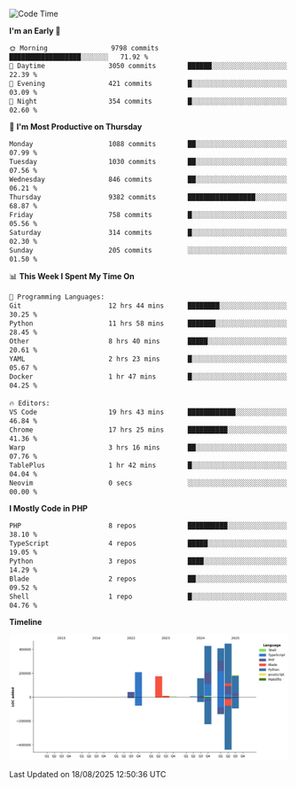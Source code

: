 <!--START_SECTION:waka-->
![Code Time](http://img.shields.io/badge/Code%20Time-4%2C023%20hrs%2045%20mins-blue)

**I'm an Early 🐤** 

```text
🌞 Morning                9798 commits        ██████████████████░░░░░░░   71.92 % 
🌆 Daytime                3050 commits        ██████░░░░░░░░░░░░░░░░░░░   22.39 % 
🌃 Evening                421 commits         █░░░░░░░░░░░░░░░░░░░░░░░░   03.09 % 
🌙 Night                  354 commits         █░░░░░░░░░░░░░░░░░░░░░░░░   02.60 % 
```
📅 **I'm Most Productive on Thursday** 

```text
Monday                   1088 commits        ██░░░░░░░░░░░░░░░░░░░░░░░   07.99 % 
Tuesday                  1030 commits        ██░░░░░░░░░░░░░░░░░░░░░░░   07.56 % 
Wednesday                846 commits         ██░░░░░░░░░░░░░░░░░░░░░░░   06.21 % 
Thursday                 9382 commits        █████████████████░░░░░░░░   68.87 % 
Friday                   758 commits         █░░░░░░░░░░░░░░░░░░░░░░░░   05.56 % 
Saturday                 314 commits         █░░░░░░░░░░░░░░░░░░░░░░░░   02.30 % 
Sunday                   205 commits         ░░░░░░░░░░░░░░░░░░░░░░░░░   01.50 % 
```


📊 **This Week I Spent My Time On** 

```text
💬 Programming Languages: 
Git                      12 hrs 44 mins      ████████░░░░░░░░░░░░░░░░░   30.25 % 
Python                   11 hrs 58 mins      ███████░░░░░░░░░░░░░░░░░░   28.45 % 
Other                    8 hrs 40 mins       █████░░░░░░░░░░░░░░░░░░░░   20.61 % 
YAML                     2 hrs 23 mins       █░░░░░░░░░░░░░░░░░░░░░░░░   05.67 % 
Docker                   1 hr 47 mins        █░░░░░░░░░░░░░░░░░░░░░░░░   04.25 % 

🔥 Editors: 
VS Code                  19 hrs 43 mins      ████████████░░░░░░░░░░░░░   46.84 % 
Chrome                   17 hrs 25 mins      ██████████░░░░░░░░░░░░░░░   41.36 % 
Warp                     3 hrs 16 mins       ██░░░░░░░░░░░░░░░░░░░░░░░   07.76 % 
TablePlus                1 hr 42 mins        █░░░░░░░░░░░░░░░░░░░░░░░░   04.04 % 
Neovim                   0 secs              ░░░░░░░░░░░░░░░░░░░░░░░░░   00.00 % 
```

**I Mostly Code in PHP** 

```text
PHP                      8 repos             ██████████░░░░░░░░░░░░░░░   38.10 % 
TypeScript               4 repos             █████░░░░░░░░░░░░░░░░░░░░   19.05 % 
Python                   3 repos             ████░░░░░░░░░░░░░░░░░░░░░   14.29 % 
Blade                    2 repos             ██░░░░░░░░░░░░░░░░░░░░░░░   09.52 % 
Shell                    1 repo              █░░░░░░░░░░░░░░░░░░░░░░░░   04.76 % 
```



**Timeline**

![Lines of Code chart](https://raw.githubusercontent.com/abrahamgreyson/abrahamgreyson/main/assets/bar_graph.png)


 Last Updated on 18/08/2025 12:50:36 UTC
<!--END_SECTION:waka-->
